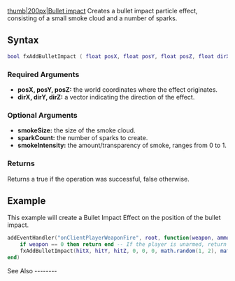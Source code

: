 [thumb|200px|Bullet impact](/docs/image:fxbulletimpact.png.md "wikilink") Creates a bullet impact particle effect, consisting of a small smoke cloud and a number of sparks.

Syntax
------

``` lua
bool fxAddBulletImpact ( float posX, float posY, float posZ, float dirX, float dirY, float dirZ, [int smokeSize=1, int sparkCount=1, float smokeIntensity=1.0] )
```

### Required Arguments

-   **posX, posY, posZ:** the world coordinates where the effect originates.
-   **dirX, dirY, dirZ:** a vector indicating the direction of the effect.

### Optional Arguments

-   **smokeSize:** the size of the smoke cloud.
-   **sparkCount:** the number of sparks to create.
-   **smokeIntensity:** the amount/transparency of smoke, ranges from 0 to 1.

### Returns

Returns a true if the operation was successful, false otherwise.

Example
-------

<section name="Client" class="client" show="true">
This example will create a Bullet Impact Effect on the position of the bullet impact.

``` lua
addEventHandler("onClientPlayerWeaponFire", root, function(weapon, ammo, ammoInClip, hitX, hitY, hitZ, hitElement)
    if weapon == 0 then return end -- If the player is unarmed, return end.
    fxAddBulletImpact(hitX, hitY, hitZ, 0, 0, 0, math.random(1, 2), math.random(2, 5), 1.0)
end)
```

</section>
See Also
--------
